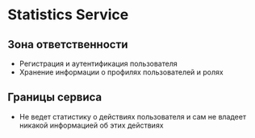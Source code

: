 # Statistics Service

## Зона ответственности
- Регистрация и аутентификация пользователя
- Хранение информации о профилях пользователей и ролях

## Границы сервиса
- Не ведет статистику о действиях пользователя и сам не владеет никакой информацией об этих действиях
